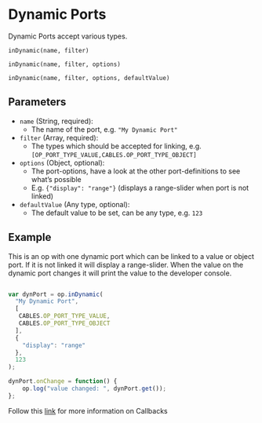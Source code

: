# Dynamic Ports

Dynamic Ports accept various types.

`inDynamic(name, filter)`

`inDynamic(name, filter, options)`

`inDynamic(name, filter, options, defaultValue)`

## Parameters

- `name` (String, required):
  - The name of the port, e.g. `"My Dynamic Port"`
- `filter` (Array, required):
  - The types which should be accepted for linking, e.g. `[OP_PORT_TYPE_VALUE,CABLES.OP_PORT_TYPE_OBJECT]`
- `options` (Object, optional):
  - The port-options, have a look at the other port-definitions to see what’s possible
  - E.g. `{"display": "range"}` (displays a range-slider when port is not linked)
- `defaultValue` (Any type, optional):
  - The default value to be set, can be any type, e.g. `123`

## Example

This is an op with one dynamic port which can be linked to a value or object port. If it is not linked it will display a range-slider. When the value on the dynamic port changes it will print the value to the developer console.

```javascript

var dynPort = op.inDynamic(
  "My Dynamic Port",
  [
   CABLES.OP_PORT_TYPE_VALUE,
   CABLES.OP_PORT_TYPE_OBJECT
  ],
  {
    "display": "range"
  },
  123
);

dynPort.onChange = function() {
    op.log("value changed: ", dynPort.get());
};
```

Follow this [link](../../dev_callbacks/dev_callbacks) for more information on Callbacks



